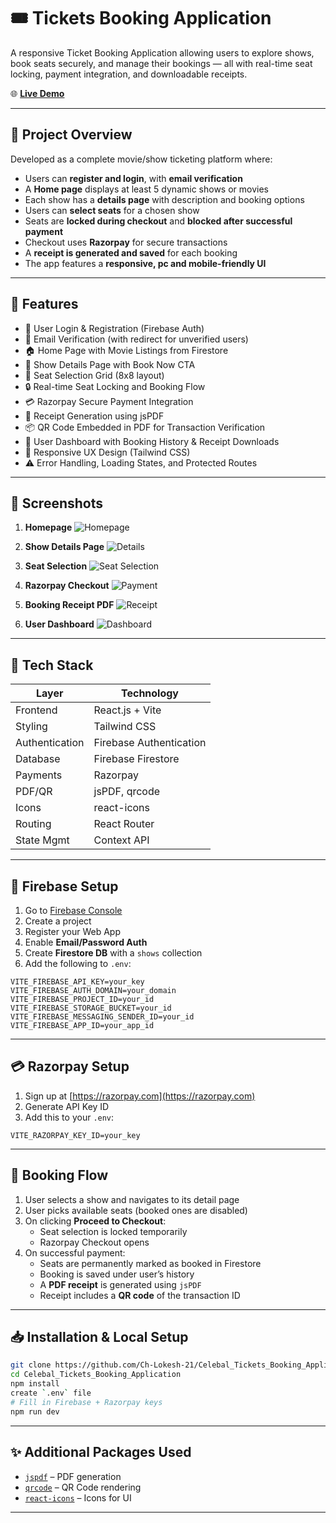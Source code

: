 # 🎟️ Tickets Booking Application

A responsive Ticket Booking Application allowing users to explore shows, book seats securely, and manage their bookings — all with real-time seat locking, payment integration, and downloadable receipts.

🌐 **[Live Demo](#)**

---

## 📘 Project Overview

Developed as a complete movie/show ticketing platform where:

- Users can **register and login**, with **email verification**
- A **Home page** displays at least 5 dynamic shows or movies
- Each show has a **details page** with description and booking options
- Users can **select seats** for a chosen show
- Seats are **locked during checkout** and **blocked after successful payment**
- Checkout uses **Razorpay** for secure transactions
- A **receipt is generated and saved** for each booking
- The app features a **responsive, pc and mobile-friendly UI**

---

## 🚀 Features

- 🔐 User Login & Registration (Firebase Auth)
- 📧 Email Verification (with redirect for unverified users)
- 🏠 Home Page with Movie Listings from Firestore
- 📄 Show Details Page with Book Now CTA
- 💺 Seat Selection Grid (8x8 layout)
- 🔒 Real-time Seat Locking and Booking Flow
- 💳 Razorpay Secure Payment Integration
- 🧾 Receipt Generation using jsPDF
- 📦 QR Code Embedded in PDF for Transaction Verification
- 📂 User Dashboard with Booking History & Receipt Downloads
- 📱 Responsive UX Design (Tailwind CSS)
- ⚠️ Error Handling, Loading States, and Protected Routes

---

## 📸 Screenshots

1. **Homepage**
   ![Homepage]()

2. **Show Details Page**
   ![Details]()

3. **Seat Selection**
   ![Seat Selection]()

4. **Razorpay Checkout**
   ![Payment]()

5. **Booking Receipt PDF**
   ![Receipt]()

6. **User Dashboard**
   ![Dashboard]()

---
## 🧰 Tech Stack

| Layer          | Technology                                    |
|----------------|-----------------------------------------------|
| Frontend       | React.js + Vite                               |
| Styling        | Tailwind CSS                                  |
| Authentication | Firebase Authentication                       |
| Database       | Firebase Firestore                            |
| Payments       | Razorpay                                      |
| PDF/QR         | jsPDF, qrcode                                 |
| Icons          | react-icons                                   |
| Routing        | React Router                                  |
| State Mgmt     | Context API                                   |

---

## 🔐 Firebase Setup

1. Go to [Firebase Console](https://console.firebase.google.com/)
2. Create a project
3. Register your Web App
4. Enable **Email/Password Auth**
5. Create **Firestore DB** with a `shows` collection
6. Add the following to `.env`:

```env
VITE_FIREBASE_API_KEY=your_key
VITE_FIREBASE_AUTH_DOMAIN=your_domain
VITE_FIREBASE_PROJECT_ID=your_id
VITE_FIREBASE_STORAGE_BUCKET=your_id
VITE_FIREBASE_MESSAGING_SENDER_ID=your_id
VITE_FIREBASE_APP_ID=your_app_id
```
---

## 💳 Razorpay Setup

1. Sign up at [https://razorpay.com](https://razorpay.com)
2. Generate API Key ID
3. Add this to your `.env`:
```env
VITE_RAZORPAY_KEY_ID=your_key
```

---

## 📄 Booking Flow

1. User selects a show and navigates to its detail page
2. User picks available seats (booked ones are disabled)
3. On clicking **Proceed to Checkout**:
   - Seat selection is locked temporarily
   - Razorpay Checkout opens
4. On successful payment:
   - Seats are permanently marked as booked in Firestore
   - Booking is saved under user’s history
   - A **PDF receipt** is generated using `jsPDF`
   - Receipt includes a **QR code** of the transaction ID

---

## 📥 Installation & Local Setup

```bash
git clone https://github.com/Ch-Lokesh-21/Celebal_Tickets_Booking_Application.git
cd Celebal_Tickets_Booking_Application
npm install
create `.env` file 
# Fill in Firebase + Razorpay keys
npm run dev
```

---

## ✨ Additional Packages Used

- [`jspdf`](https://www.npmjs.com/package/jspdf) – PDF generation
- [`qrcode`](https://www.npmjs.com/package/qrcode) – QR Code rendering
- [`react-icons`](https://react-icons.github.io/react-icons) – Icons for UI

---
